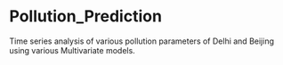 # Pollution_Prediction
Time series analysis of various pollution parameters of Delhi and Beijing using various Multivariate models.
